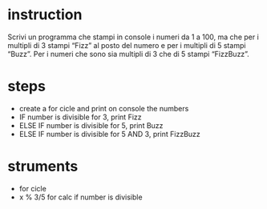 # instruction

Scrivi un programma che stampi in console i numeri da 1 a 100, ma che per i multipli di 3 stampi “Fizz” al posto del numero e per i multipli di 5 stampi “Buzz”. Per i numeri che sono sia multipli di 3 che di 5 stampi “FizzBuzz”.

# steps

- create a for cicle and print on console the numbers
- IF number is divisible for 3, print Fizz
- ELSE IF number is divisible for 5, print Buzz
- ELSE IF number is divisible for 5 AND 3, print FizzBuzz

# struments 

- for cicle
- x % 3/5 for calc if number is divisible
